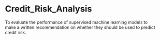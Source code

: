 # Credit_Risk_Analysis
To evaluate the performance of supervised machine learning models to make a written recommendation on whether they should be used to predict credit risk.
